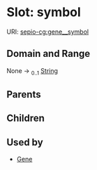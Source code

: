 
# Slot: symbol




URI: [sepio-cg:gene__symbol](http://purl.obolibrary.org/obo/SEPIOCG_gene__symbol)


## Domain and Range

None &#8594;  <sub>0..1</sub> [String](types/String.md)

## Parents


## Children


## Used by

 * [Gene](Gene.md)
